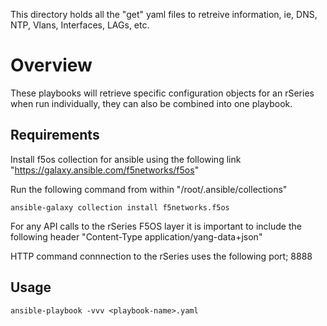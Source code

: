 This directory holds all the "get" yaml files to retreive information, ie, DNS, NTP, Vlans, Interfaces, LAGs, etc.
# Overview

These playbooks will retrieve specific configuration objects for an rSeries when run individually, they can also be combined into one playbook.

## Requirements

Install f5os collection for ansible using the following link "https://galaxy.ansible.com/f5networks/f5os"

Run the following command from within "/root/.ansible/collections" 
```
ansible-galaxy collection install f5networks.f5os
```
For any API calls to the rSeries F5OS layer it is important to include the following header 
 "Content-Type application/yang-data+json" 
 
 HTTP command connnection to the rSeries uses the following port;
  8888

## Usage
```
ansible-playbook -vvv <playbook-name>.yaml
```
